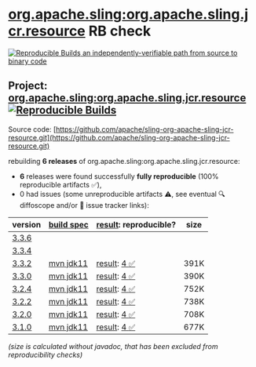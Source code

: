 [org.apache.sling:org.apache.sling.jcr.resource](https://central.sonatype.com/artifact/org.apache.sling/org.apache.sling.jcr.resource/versions) RB check
=======

[![Reproducible Builds](https://reproducible-builds.org/images/logos/rb.svg) an independently-verifiable path from source to binary code](https://reproducible-builds.org/)

## Project: [org.apache.sling:org.apache.sling.jcr.resource](https://central.sonatype.com/artifact/org.apache.sling/org.apache.sling.jcr.resource/versions) [![Reproducible Builds](https://img.shields.io/endpoint?url=https://raw.githubusercontent.com/jvm-repo-rebuild/reproducible-central/master/content/org/apache/sling/org.apache.sling.jcr.resource/badge.json)](https://github.com/jvm-repo-rebuild/reproducible-central/blob/master/content/org/apache/sling/org.apache.sling.jcr.resource/README.md)

Source code: [https://github.com/apache/sling-org-apache-sling-jcr-resource.git](https://github.com/apache/sling-org-apache-sling-jcr-resource.git)

rebuilding **6 releases** of org.apache.sling:org.apache.sling.jcr.resource:
- **6** releases were found successfully **fully reproducible** (100% reproducible artifacts :white_check_mark:),
- 0 had issues (some unreproducible artifacts :warning:, see eventual :mag: diffoscope and/or :memo: issue tracker links):

| version | [build spec](/BUILDSPEC.md) | [result](https://reproducible-builds.org/docs/jvm/): reproducible? | size |
| -- | --------- | ------ | -- |
| [3.3.6](https://central.sonatype.com/artifact/org.apache.sling/org.apache.sling.jcr.resource/3.3.6/pom) | | | |
| [3.3.4](https://central.sonatype.com/artifact/org.apache.sling/org.apache.sling.jcr.resource/3.3.4/pom) | | | |
| [3.3.2](https://central.sonatype.com/artifact/org.apache.sling/org.apache.sling.jcr.resource/3.3.2/pom) | [mvn jdk11](org.apache.sling.jcr.resource-3.3.2.buildspec) | [result](org.apache.sling.jcr.resource-3.3.2.buildinfo): [4 :white_check_mark: ](org.apache.sling.jcr.resource-3.3.2.buildcompare) | 391K |
| [3.3.0](https://central.sonatype.com/artifact/org.apache.sling/org.apache.sling.jcr.resource/3.3.0/pom) | [mvn jdk11](org.apache.sling.jcr.resource-3.3.0.buildspec) | [result](org.apache.sling.jcr.resource-3.3.0.buildinfo): [4 :white_check_mark: ](org.apache.sling.jcr.resource-3.3.0.buildcompare) | 390K |
| [3.2.4](https://central.sonatype.com/artifact/org.apache.sling/org.apache.sling.jcr.resource/3.2.4/pom) | [mvn jdk11](org.apache.sling.jcr.resource-3.2.4.buildspec) | [result](org.apache.sling.jcr.resource-3.2.4.buildinfo): [4 :white_check_mark: ](org.apache.sling.jcr.resource-3.2.4.buildcompare) | 752K |
| [3.2.2](https://central.sonatype.com/artifact/org.apache.sling/org.apache.sling.jcr.resource/3.2.2/pom) | [mvn jdk11](org.apache.sling.jcr.resource-3.2.2.buildspec) | [result](org.apache.sling.jcr.resource-3.2.2.buildinfo): [4 :white_check_mark: ](org.apache.sling.jcr.resource-3.2.2.buildcompare) | 738K |
| [3.2.0](https://central.sonatype.com/artifact/org.apache.sling/org.apache.sling.jcr.resource/3.2.0/pom) | [mvn jdk11](org.apache.sling.jcr.resource-3.2.0.buildspec) | [result](org.apache.sling.jcr.resource-3.2.0.buildinfo): [4 :white_check_mark: ](org.apache.sling.jcr.resource-3.2.0.buildcompare) | 708K |
| [3.1.0](https://central.sonatype.com/artifact/org.apache.sling/org.apache.sling.jcr.resource/3.1.0/pom) | [mvn jdk11](org.apache.sling.jcr.resource-3.1.0.buildspec) | [result](org.apache.sling.jcr.resource-3.1.0.buildinfo): [4 :white_check_mark: ](org.apache.sling.jcr.resource-3.1.0.buildcompare) | 677K |

<i>(size is calculated without javadoc, that has been excluded from reproducibility checks)</i>
